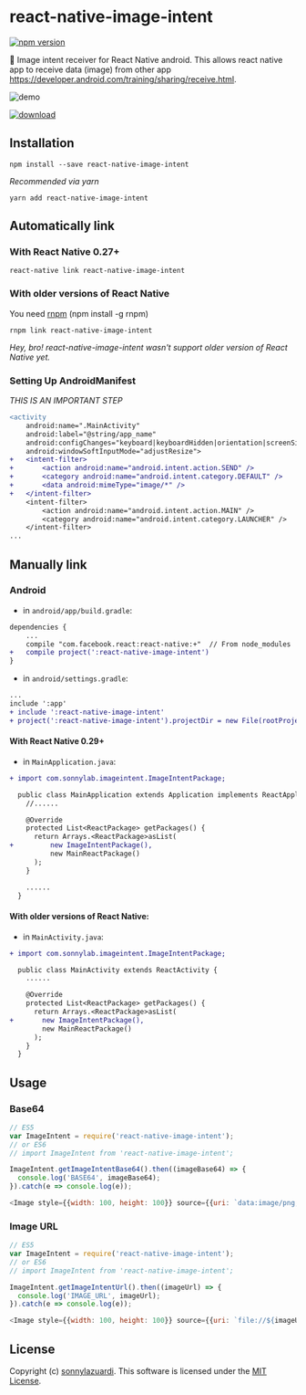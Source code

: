 react-native-image-intent
===============
[![npm version](https://badge.fury.io/js/react-native-image-intent.svg)](https://badge.fury.io/js/react-native-image-intent)

🔬 Image intent receiver for React Native android. This allows react native app to receive data (image) from other app https://developer.android.com/training/sharing/receive.html.

![demo](https://media.giphy.com/media/3oKIPgUzGIHU5rVXdC/giphy.gif)

[![download](https://lh3.googleusercontent.com/v8DXc8EpIgPZCFJSJcE8me4_-PCnAZSTSm-eq5ZtCIA=s0 "google play")
](https://play.google.com/store/apps/details?id=info.mejamakan.floatingview)

## Installation
```
npm install --save react-native-image-intent
```

*Recommended via yarn*
```
yarn add react-native-image-intent
```

## Automatically link

### With React Native 0.27+
```
react-native link react-native-image-intent
```

### With older versions of React Native
You need [rnpm](https://github.com/rnpm/rnpm) (npm install -g rnpm)
```
rnpm link react-native-image-intent
```
*Hey, bro! react-native-image-intent wasn't support older version of React Native yet.*

### Setting Up AndroidManifest
*THIS IS AN IMPORTANT STEP*

```diff
<activity
    android:name=".MainActivity"
    android:label="@string/app_name"
    android:configChanges="keyboard|keyboardHidden|orientation|screenSize"
    android:windowSoftInputMode="adjustResize">
+   <intent-filter>
+       <action android:name="android.intent.action.SEND" />
+       <category android:name="android.intent.category.DEFAULT" />
+       <data android:mimeType="image/*" />
+   </intent-filter>
    <intent-filter>
        <action android:name="android.intent.action.MAIN" />
        <category android:name="android.intent.category.LAUNCHER" />
    </intent-filter>
...
```


## Manually link

### Android

- in `android/app/build.gradle`:

```diff
dependencies {
    ...
    compile "com.facebook.react:react-native:+"  // From node_modules
+   compile project(':react-native-image-intent')
}
```

- in `android/settings.gradle`:

```diff
...
include ':app'
+ include ':react-native-image-intent'
+ project(':react-native-image-intent').projectDir = new File(rootProject.projectDir, '../node_modules/react-native-image-intent/android')
```

#### With React Native 0.29+

- in `MainApplication.java`:

```diff
+ import com.sonnylab.imageintent.ImageIntentPackage;

  public class MainApplication extends Application implements ReactApplication {
    //......

    @Override
    protected List<ReactPackage> getPackages() {
      return Arrays.<ReactPackage>asList(
+         new ImageIntentPackage(),
          new MainReactPackage()
      );
    }

    ......
  }
```

#### With older versions of React Native:

- in `MainActivity.java`:

```diff
+ import com.sonnylab.imageintent.ImageIntentPackage;

  public class MainActivity extends ReactActivity {
    ......

    @Override
    protected List<ReactPackage> getPackages() {
      return Arrays.<ReactPackage>asList(
+       new ImageIntentPackage(),
        new MainReactPackage()
      );
    }
  }
```

## Usage

### Base64

```javascript
// ES5
var ImageIntent = require('react-native-image-intent');
// or ES6
// import ImageIntent from 'react-native-image-intent';

ImageIntent.getImageIntentBase64().then((imageBase64) => {
  console.log('BASE64', imageBase64);
}).catch(e => console.log(e));

<Image style={{width: 100, height: 100}} source={{uri: `data:image/png;base64,${imageBase64}`}} />
```

### Image URL

```javascript
// ES5
var ImageIntent = require('react-native-image-intent');
// or ES6
// import ImageIntent from 'react-native-image-intent';

ImageIntent.getImageIntentUrl().then((imageUrl) => {
  console.log('IMAGE_URL', imageUrl);
}).catch(e => console.log(e));

<Image style={{width: 100, height: 100}} source={{uri: `file://${imageUrl}`}} />
```

## License
Copyright (c) [sonnylazuardi](https://github.com/sonnylazuardi). This software is licensed under the [MIT License](https://github.com/sonnylazuardi/react-native-image-intent/blob/master/LICENSE).
